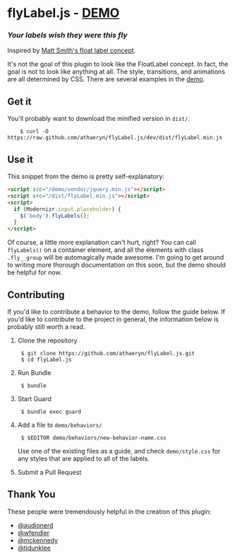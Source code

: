 # flyLabel.js - [DEMO](http://athaeryn.github.com/flyLabel.js)

### _Your labels wish they were this fly_

Inspired by [Matt Smith's float label
concept](http://mattdsmith.com/float-label-pattern/).

It's not the goal of this plugin to look like the FloatLabel concept. 
In fact, the goal is not to look like anything at all. The style,
transitions, and animations are all determined by CSS. There are several
examples in the [demo](http://athaeryn.github.io/flyLabel.js).

## Get it

You'll probably want to download the minified version in `dist/`.

        $ curl -O https://raw.github.com/athaeryn/flyLabel.js/dev/dist/flyLabel.min.js

## Use it

This snippet from the demo is pretty self-explanatory:

``` html
<script src="/demo/vendor/jquery.min.js"></script>
<script src="/dist/flyLabel.min.js"></script>
<script>
  if (Modernizr.input.placeholder) {
    $('body').flyLabels();
  }
</script>
```

Of course, a little more explanation can't hurt, right? You can call
`flyLabels()` on a container element, and all the elements with class
`.fly__group` will be automagically made awesome. I'm going to get around to
writing more thorough documentation on this soon, but the demo should be helpful for
now.

## Contributing

If you'd like to contribute a behavior to the demo, follow the guide below. If
you'd like to contribute to the project in general, the information below is
probably still worth a read.


1. Clone the repository

        $ git clone https://github.com/athaeryn/flyLabel.js.git
        $ cd flyLabel.js

2. Run Bundle

        $ bundle

3. Start Guard

        $ bundle exec guard

4. Add a file to `demo/behaviors/`

        $ $EDITOR demo/behaviors/new-behavior-name.css

    Use one of the existing files as a guide, and check `demo/style.css` for
    any styles that are applied to all of the labels.

5. Submit a Pull Request

## Thank You

These people were tremendously helpful in the creation of this plugin:

- [@audionerd](https://github.com/audionerd)
- [@wfendler](https://github.com/wfendler)
- [@mckennedy](https://github.com/mckennedy)
- [@tjdunklee](https://github.com/tjdunklee)
